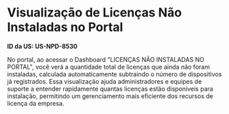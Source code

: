 # Visualização de Licenças Não Instaladas no Portal

**ID da US: US-NPD-8530**

No portal, ao acessar o Dashboard "LICENÇAS NÃO INSTALADAS NO PORTAL", você verá a quantidade total de licenças que ainda não foram instaladas, calculada automaticamente subtraindo o número de dispositivos já registrados. Essa visualização ajuda administradores e equipes de suporte a entender rapidamente quantas licenças estão disponíveis para instalação, permitindo um gerenciamento mais eficiente dos recursos de licença da empresa.